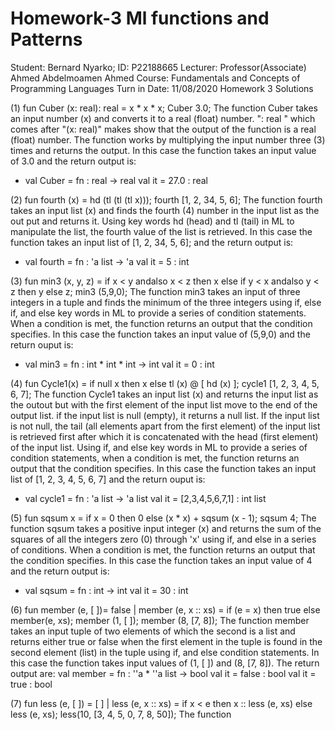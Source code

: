 # Homework-3         Ml functions and Patterns
Student:             Bernard Nyarko;   ID: P22188665
Lecturer:            Professor(Associate) Ahmed Abdelmoamen Ahmed
Course:              Fundamentals and Concepts of Programming Languages
Turn in Date:        11/08/2020
Homework 3 Solutions

(1) fun Cuber (x: real): real = x * x * x;
     Cuber 3.0;
The function Cuber takes an input number (x) and converts it to a real (float) number.
": real " which comes after "(x: real)" makes show that the output of the function is a real (float) number.
The function works by multiplying the input number three (3) times and returns the output. In this case the 
function takes an input value of 3.0 and the return output is:
- val Cuber = fn : real -> real
val it = 27.0 : real

(2) fun fourth (x) = hd (tl (tl (tl x)));
     fourth [1, 2, 34, 5, 6];
The function fourth takes an input list (x) and finds the fourth (4) number in the input list as the out put
and returns it. Using key words hd (head) and tl (tail) in ML to manipulate the list, the fourth value of the
list is retrieved. In this case the function takes an input list of [1, 2, 34, 5, 6]; and the return output is:
- val fourth = fn : 'a list -> 'a
val it = 5 : int

(3) fun min3 (x, y, z) =
     if x < y andalso x < z
     then x
     else if y < x andalso y < z
     then y
     else z;
     min3 (5,9,0);
The function min3 takes an input of three integers in a tuple and finds the minimum of the three integers 
using if, else if, and else key words in ML to provide a series of condition statements. When a condition is met, 
the function returns an output that the condition specifies. In this case the function takes an input value of 
(5,9,0) and the return ouput is:
- val min3 = fn : int * int * int -> int
val it = 0 : int

(4) fun Cycle1(x) =
     if null x 
     then x
     else tl (x) @ [ hd (x) ];
     cycle1 [1, 2, 3, 4, 5, 6, 7];
The function Cycle1 takes an input list (x) and returns the input list as the outout but with the first element of
the input list move to the end of the output list. if the input list is null (empty), it returns a null list. If 
the input list is not null, the tail (all elements apart from the first element) of the input list is retrieved 
first after which it is concatenated with the head (first element) of the input list. Using if, and else 
key words in ML to provide a series of condition statements, when a condition is met, the function returns an 
output that the condition specifies. In this case the function takes an input list of [1, 2, 3, 4, 5, 6, 7] and the
return ouput is: 
- val cycle1 = fn : 'a list -> 'a list
val it = [2,3,4,5,6,7,1] : int list

(5) fun sqsum x =
      if x = 0 then 0
      else (x * x) + sqsum (x - 1);
      sqsum 4;
The function sqsum takes a positive input integer (x) and returns the sum of the squares of all the integers zero (0)
through 'x' using if, and else in a series of conditions. When a condition is met, the function returns an 
output that the condition specifies. In this case the function takes an input value of 4 and the return output is: 
- val sqsum = fn : int -> int
val it = 30 : int

(6) fun member (e, [ ])= false | member (e, x :: xs) = if (e = x)
      then true
      else member(e, xs);
      member (1, [ ]);
      member (8, [7, 8]);
The function member takes an input tuple of two elements of which the second is a list and returns either true or false 
when the first element in the tuple is found in the second element (list) in the tuple using if, and else condition 
statements. In this case the function takes input values of (1, [ ]) and (8, [7, 8]). The return output are: 
val member = fn : ''a * ''a list -> bool
val it = false : bool
val it = true : bool

(7) fun less (e, [ ]) = [ ] | less (e, x :: xs) = 
      if x < e 
      then x :: less (e, xs) 
      else less (e, xs);
      less(10, [3, 4, 5, 0, 7, 8, 50]);
The function 
